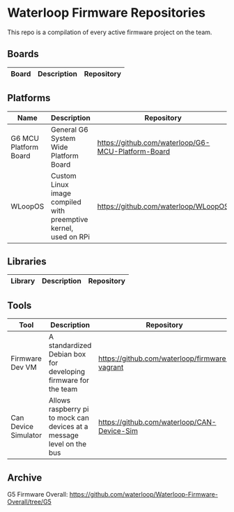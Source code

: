 

# Waterloop Firmware Repositories

This repo is a compilation of every active firmware project on the team.

## Boards
| Board   | Description     | Repository                             |
| ------  | -----------     | -------------------------------------  |

## Platforms

| Name             | Description                 | Repository                                                   |
| ---------------- | --------------------------- | ------------------------------------------------------------ |
| G6 MCU Platform Board | General G6 System Wide Platform Board | https://github.com/waterloop/G6-MCU-Platform-Board |
| WLoopOS | Custom Linux image compiled with preemptive kernel, used on RPi | https://github.com/waterloop/WLoopOS |

## Libraries

| Library   | Description     | Repository                             |
| --------  | -----------     | -------------------------------------  |

## Tools

| Tool           | Description                      | Repository                                        |
| -------------- | -------------------------------- | ------------------------------------------------- |
| Firmware Dev VM | A standardized Debian box for developing firmware for the team | https://github.com/waterloop/firmware-vagrant |
| Can Device Simulator | Allows raspberry pi to mock can devices at a message level on the bus | https://github.com/waterloop/CAN-Device-Sim |

## Archive

G5 Firmware Overall: https://github.com/waterloop/Waterloop-Firmware-Overall/tree/G5

